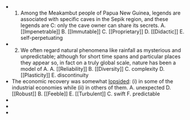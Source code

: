 - 1. Among the Meakambut people of Papua New Guinea, legends are associated with specific
  caves in the Sepik region, and these legends are C: only the cave owner can share its
  secrets.
  A. [[Impenetrable]]
  B. [[Immutable]]
  C. [[Proprietary]]
  D. [[Didactic]]
  E. self-perpetuating
- 2. We often regard natural phenomena like rainfall as mysterious and unpredictable; although for
  short time spans and particular places they appear so, in fact on a truly global scale, nature has
  been a model of A.
  A. [[Reliability]]
  B. [[Diversity]]
  C. complexity
  D. [[Plasticity]]
  E. discontinuity
- The economic recovery was somewhat [lopsided]([[Lopside]]): (i) in some of the industrial economies
  while (ii) in others of them.
  A. unexpected
  D. [[Robust]]
  B. [[Feeble]]
  E. [[Turbulent]]
  C. swift
  F. predictable
-
-
-